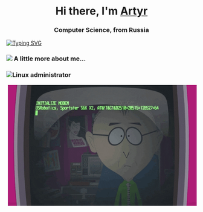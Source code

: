<h1 align="center">Hi there, I'm <a href="https://www.instagram.com/artidasik/" target="_blank">Artyr</a> 
<h3 align="center">Computer Science, from Russia </h3>
  
[![Typing SVG](https://readme-typing-svg.herokuapp.com?color=%2336BCF7&lines=information+technology+professional)](https://git.io/typing-svg)

  
### <img src="https://media.giphy.com/media/VgCDAzcKvsR6OM0uWg/giphy.gif" width="50"> A little more about me...  
  
 ### ![Linux](https://img.shields.io/badge/Linux-FCC624?style=for-the-badge&logo=linux&logoColor=black)  administrator

  <!-- cod.gif-->
<img align="right" alt="GIF" src="./code.gif" width="500" height="320" />
